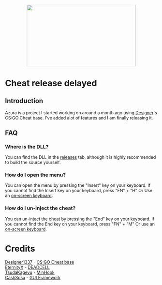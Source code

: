 <p align="center">
  <img width="360" height="202.5" src="https://i.imgur.com/0YUNZNS.png">
</p>

# Cheat release delayed




## Introduction
Azura is a project I started working on around a month ago using [Designer](https://github.com/designer1337)'s CS:GO Cheat base. I've added alot of features and I am finally releasing it.

## FAQ
### Where is the DLL?
You can find the DLL in the [releases](https://github.com/cazamir/Azura/releases) tab, although it is highly recommended to build the source yourself.

### How do I open the menu?
You can open the menu by pressing the "Insert" key on your keyboard. If you cannot find the Insert key on your keyboard, press "FN" + "H" Or Use an [on-screen keyboard](https://learn.microsoft.com/en-us/windows/iot/iot-enterprise/os-features/on-screen-keyboard#enable-on-screen-keyboard).

### How do i un-inject the cheat?
You can un-inject the cheat by pressing the "End" key on your keyboard. If you cannot find the End key on your keyboard, press "FN" + "M" Or use an [on-screen keyboard](https://learn.microsoft.com/en-us/windows/iot/iot-enterprise/os-features/on-screen-keyboard#enable-on-screen-keyboard).

# Credits
[Designer1337](https://github.com/designer1337) - [CS:GO Cheat base](https://github.com/designer1337/csgo-cheat-base) <br />
[EternityX](https://github.com/eternityx) - [DEADCELL](https://github.com/EternityX/deadcell-csgo) <br />
[TsudaKageyu](https://github.com/TsudaKageyu) - [MinHook](https://github.com/TsudaKageyu/minhook) <br />
[CashSosa](https://www.unknowncheats.me/forum/members/2669363.html) - [GUI Framework](https://www.unknowncheats.me/forum/members/2669363.html) <br />
